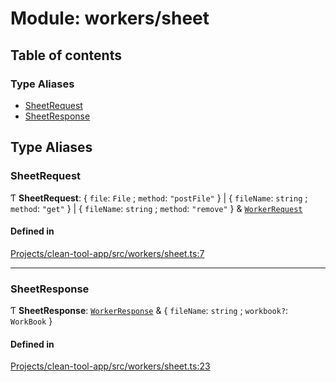 # Module: workers/sheet

## Table of contents

### Type Aliases

- [SheetRequest](../wiki/workers.sheet#sheetrequest)
- [SheetResponse](../wiki/workers.sheet#sheetresponse)

## Type Aliases

### SheetRequest

Ƭ **SheetRequest**: { `file`: `File` ; `method`: ``"postFile"``  } \| { `fileName`: `string` ; `method`: ``"get"``  } \| { `fileName`: `string` ; `method`: ``"remove"``  } & [`WorkerRequest`](../wiki/types.workers.WorkerRequest)

#### Defined in

[Projects/clean-tool-app/src/workers/sheet.ts:7](https://github.com/yuckyh/clean-tool-app/blob/e8c585b/src/workers/sheet.ts#L7)

___

### SheetResponse

Ƭ **SheetResponse**: [`WorkerResponse`](../wiki/types.workers#workerresponse) & { `fileName`: `string` ; `workbook?`: `WorkBook`  }

#### Defined in

[Projects/clean-tool-app/src/workers/sheet.ts:23](https://github.com/yuckyh/clean-tool-app/blob/e8c585b/src/workers/sheet.ts#L23)

